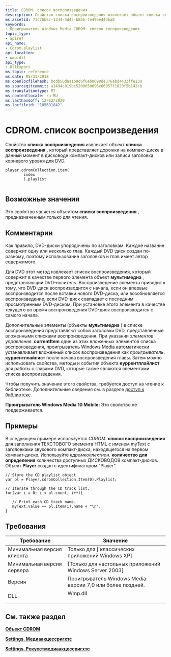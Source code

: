 ```yaml
---
title: CDROM. список воспроизведения
description: Свойство списка воспроизведения извлекает объект списка воспроизведения, который представляет дорожки на компакт-диске в данный момент в дисководе компакт-дисков или записи заголовка корневого уровня для DVD.
ms.assetid: 71c76b6c-1344-4d45-b86b-7e49be44dba8
keywords:
- Проигрыватель Windows Media CDROM. список воспроизведения
topic_type:
- apiref
api_name:
- Cdrom.playlist
api_location:
- wmp.dll
api_type:
- DllExport
ms.topic: reference
ms.date: 05/31/2018
ms.openlocfilehash: bcdb50daa169c6f6eb0690de376abd4433ffe130
ms.sourcegitcommit: a1494c819bc5200050696e66057f1020f5b142cb
ms.translationtype: MT
ms.contentlocale: ru-RU
ms.lasthandoff: 12/12/2020
ms.locfileid: "105691842"
---
```

# <a name="cdromplaylist"></a>CDROM. список воспроизведения

Свойство **списка воспроизведения** извлекает объект **списка воспроизведения** , который представляет дорожки на компакт-диске в данный момент в дисководе компакт-дисков или записи заголовка корневого уровня для DVD.

``` syntax
player.cdromCollection.item(
        index
        ).playlist
      
```

## <a name="possible-values"></a>Возможные значения

Это свойство является объектом **списка воспроизведения** , предназначенным только для чтения.

## <a name="remarks"></a>Комментарии

Как правило, DVD-диски упорядочены по заголовкам. Каждое название содержит одну или несколько глав. Каждый DVD-диск создан по-разному, поэтому использование заголовков и глав имеет автор содержимого.

Для DVD этот метод извлекает список воспроизведения, который содержит в качестве первого элемента объект **мультимедиа** , представляющий DVD-носитель. Воспроизведение элемента приводит к тому, что DVD-диск воспроизводится с начала, если он впервые воспроизводится после вставки нового DVD-диска, или возобновляется воспроизведение, если DVD-диск совпадает с последним просмотренным DVD-диском. При установке этого элемента в качестве текущего во время воспроизведения DVD-диск воспроизводится с самого начала.

Дополнительные элементы (объекты **мультимедиа** ) в списке воспроизведения представляют собой заголовки DVD, представленные вложенными списками воспроизведения. При указании *элементов управления*. **currentItem** один из этих вложенных элементов списка воспроизведения, проигрыватель Windows Media автоматически устанавливает вложенный список воспроизведения как *проигрыватель*. **куррентплайлист** после начала воспроизведения главы. Затем можно использовать свойства, методы и события объекта **куррентплайлист** для работы с главами DVD, которые также являются элементами списка воспроизведения.

Чтобы получить значение этого свойства, требуется доступ на чтение к библиотеке. Дополнительные сведения см. в разделе [доступ к библиотеке](library-access.md).

**Проигрыватель Windows Media 10 Mobile:** Это свойство не поддерживается.

## <a name="examples"></a>Примеры

В следующем примере используется *CDROM*. **список воспроизведения** для заполнения ТЕКСТОВОГО элемента HTML с именем myText с заголовками звукового компакт-диска, находящегося на первом компакт-диске. Используйте *кдромколлектион*. **количество для определения** количества доступных ДИСКОВОДОВ компакт-дисков. Объект **Player** создан с идентификатором "Player".


```
// Store the CD playlist object.
var pl = Player.cdromCollection.Item(0).Playlist;

// Iterate through the CD track list.
for(var i = 0; i < pl.count; i++){

   // Print each CD track name.
   myText.value += pl.Item(i).name + "\n"; 
}
```



## <a name="requirements"></a>Требования



| Требование | Значение |
|-------------------------------------|------------------------------------------------------------------------------------|
| Минимальная версия клиента<br/> | Только для \[ классических приложений Windows XP\]<br/>                                        |
| Минимальная версия сервера<br/> | \[Только для настольных приложений Windows Server 2003\]<br/>                               |
| Версия<br/>                  | Проигрыватель Windows Media версии 7,0 или более поздней.<br/>                              |
| DLL<br/>                      | <dl> <dt>Wmp.dll</dt> </dl> |



## <a name="see-also"></a>См. также раздел

<dl> <dt>

[**Объект CDROM**](cdrom-object.md)
</dt> <dt>

[**Settings. Медиаакцессригхтс**](settings-mediaaccessrights.md)
</dt> <dt>

[**Settings. Рекуестмедиаакцессригхтс**](settings-requestmediaaccessrights.md)
</dt> </dl>

 

 





